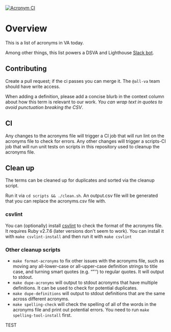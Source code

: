 [![Acronym CI](https://github.com/department-of-veterans-affairs/acronyms/actions/workflows/acronym-ci.yml/badge.svg)](https://github.com/department-of-veterans-affairs/acronyms/actions/workflows/acronym-ci.yml)
# Overview

This is a list of acronyms in VA today.

Among other things, this list powers a DSVA and Lighthouse [Slack bot](https://github.com/department-of-veterans-affairs/wtf-bot).

## Contributing

Create a pull request; if the ci passes you can merge it. The `@all-va` team should have write access.

When adding a definition, please add a concise blurb in the context column about how this term is relevant to our work. _You can wrap text in quotes to avoid punctuation breaking the CSV_.

## CI
Any changes to the acronyms file will trigger a CI job that will run lint on the acronyms file to check for errors.
Any other changes will trigger a scripts-CI job that will run unit tests on scripts in this repository used to cleanup the acronyms file.

## Clean up
The terms can be cleaned up for duplicates and sorted via the cleanup script.

Run it via `cd scripts && ./clean.sh`. An output.csv file will be generated that you can replace the acronyms.csv file with.

### csvlint
You can (optionally) install [csvlint](https://github.com/theodi/csvlint.rb) to check the format of the acronyms file. It requires Ruby v2.7.6 (later versions don't seem to work). You can install it with `make csvlint-install` and then run it with `make csvlint`

### Other cleanup scripts
* `make format-acronyms` to fix other issues with the acronyms file, such as moving any all-lower-case or all-upper-case definition strings to title case, and turning smart quotes (e.g. “”‘’) to regular quotes. It will output to stdout.
* `make dupe-acronyms` will output to stdout acronyms that have multiple definitions. It can be used to check for potential duplicates.
* `make dupe-definitions` will output to stdout definitions that are the same across different acronyms.
* `make spelling-check` will check the spelling of all of the words in the acronyms file and print out potential errors. You need to run `make spelling-tool-install` first.


TEST
